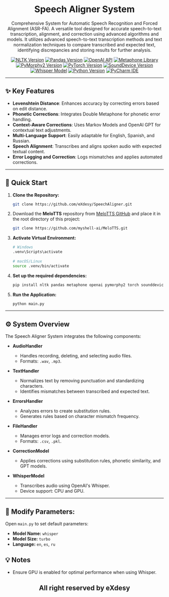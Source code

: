 # <h1 align="center">Speech Aligner System</h1><p align="center">    Comprehensive System for Automatic Speech Recognition and Forced Alignment (ASR-FA). A versatile tool designed for accurate speech-to-text transcription, alignment, and correction using advanced algorithms and models. It utilizes advanced    speech-to-text transcription methods and text normalization techniques to compare transcribed and expected text,    identifying discrepancies and storing results for further analysis.</p><p align="center"><a href="https://nltk.org" target="_blank"><img src="https://img.shields.io/badge/NLTK-3.8-brightgreen" alt="NLTK Version" /></a><a href="https://pandas.pydata.org/" target="_blank"><img src="https://img.shields.io/badge/Pandas-1.5.0-blue" alt="Pandas Version" /></a><a href="https://github.com/OpenAI/openai" target="_blank"><img src="https://img.shields.io/badge/OpenAI-API-blue" alt="OpenAI API" /></a><a href="https://github.com/daviddrysdale/python-phonenumbers" target="_blank"><img src="https://img.shields.io/badge/Metaphone-Library-yellow" alt="Metaphone Library" /></a><a href="https://pymorphy2.readthedocs.io/en/stable/" target="_blank"><img src="https://img.shields.io/badge/PyMorphy2-2.4-green" alt="PyMorphy2 Version" /></a><a href="https://pytorch.org" target="_blank"><img src="https://img.shields.io/badge/PyTorch-1.12.0-orange" alt="PyTorch Version" /></a><a href="https://python-sounddevice.readthedocs.io/" target="_blank"><img src="https://img.shields.io/badge/SoundDevice-0.4.4-yellowgreen" alt="SoundDevice Version" /></a><a href="https://github.com/openai/whisper" target="_blank"><img src="https://img.shields.io/badge/Whisper-Model-blue" alt="Whisper Model" /></a><a href="https://www.python.org/downloads/release/python-380/" target="_blank"><img src="https://img.shields.io/badge/Python-3.8-yellow" alt="Python Version" /></a><a href="https://www.jetbrains.com/pycharm/" target="_blank"><img src="https://img.shields.io/badge/IDE-PyCharm-brightgreen" alt="PyCharm IDE" /></a></p>---## ✨ Key Features- **Levenshtein Distance**: Enhances accuracy by correcting errors based on edit distance.- **Phonetic Corrections**: Integrates Double Metaphone for phonetic error handling.- **Context-Aware Corrections**: Uses Markov Models and OpenAI GPT for contextual text adjustments.- **Multi-Language Support**: Easily adaptable for English, Spanish, and Russian.- **Speech Alignment**: Transcribes and aligns spoken audio with expected textual content.- **Error Logging and Correction**: Logs mismatches and applies automated corrections.---## 🚀 Quick Start1. **Clone the Repository:**    ```bash    git clone https://github.com/eXdesy/SpeechAligner.git    ```2. Download the **MeloTTS** repository from [MeloTTS GitHub](https://github.com/myshell-ai/MeloTTS) and place it in the root directory of this project:    ```bash    git clone https://github.com/myshell-ai/MeloTTS.git    ```    3. **Activate Virtual Environment:**    ```bash    # Windows    .venv\Scripts\activate      # macOS/Linux    source .venv/bin/activate    ```4. **Set up the required dependencies:**    ```bash    pip install nltk pandas metaphone openai pymorphy2 torch sounddevice whisper    ```5. **Run the Application:**    ```bash    python main.py    ```  ---## ⚙️ System OverviewThe Speech Aligner System integrates the following components:- **AudioHandler**  - Handles recording, deleting, and selecting audio files.  - Formats: `.wav`, `.mp3`.- **TextHandler**  - Normalizes text by removing punctuation and standardizing characters.  - Identifies mismatches between transcribed and expected text.- **ErrorsHandler**  - Analyzes errors to create substitution rules.  - Generates rules based on character mismatch frequency.  - **FileHandler**  - Manages error logs and correction models.  - Formats: `.csv`, `.pkl`.  - **CorrectionModel**  - Applies corrections using substitution rules, phonetic similarity, and GPT models.- **WhisperModel**  - Transcribes audio using OpenAI's Whisper.  - Device support: CPU and GPU.---## 🔧 Modify Parameters:Open `main.py` to set default parameters:- **Model Name:** `whisper`- **Model Size:** `turbo`- **Language:** `en`, `es`, `ru`## 💡 Notes- Ensure GPU is enabled for optimal performance when using Whisper.<h2 align="center">All right reserved by eXdesy</h2>